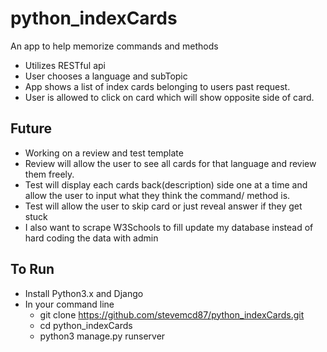 # python_indexCards
An app to help memorize commands and methods


- Utilizes RESTful api
- User chooses a language and subTopic
- App shows a list of index cards belonging to users past request.
- User is allowed to click on card which will show opposite side of card.

## Future

- Working on a review and test template
- Review will allow the user to see all cards for that language and review them freely.
- Test will display each cards back(description) side one at a time and allow
  the user to input what they think the command/ method is. 
- Test will allow the user to skip card or just reveal answer if they get stuck 
- I also want to scrape W3Schools to fill update my database instead of hard coding the data with admin

 ## To Run
 
 - Install Python3.x and Django
 - In your command line 
   - git clone https://github.com/stevemcd87/python_indexCards.git
   - cd python_indexCards
   - python3 manage.py runserver
